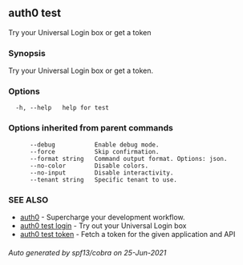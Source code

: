 ## auth0 test

Try your Universal Login box or get a token

### Synopsis

Try your Universal Login box or get a token.

### Options

```
  -h, --help   help for test
```

### Options inherited from parent commands

```
      --debug           Enable debug mode.
      --force           Skip confirmation.
      --format string   Command output format. Options: json.
      --no-color        Disable colors.
      --no-input        Disable interactivity.
      --tenant string   Specific tenant to use.
```

### SEE ALSO

* [auth0](auth0.md)	 - Supercharge your development workflow.
* [auth0 test login](auth0_test_login.md)	 - Try out your Universal Login box
* [auth0 test token](auth0_test_token.md)	 - Fetch a token for the given application and API

###### Auto generated by spf13/cobra on 25-Jun-2021
